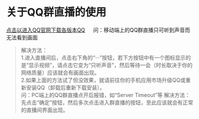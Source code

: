 # 关于QQ群直播的使用
[点击以进入QQ官网下载各版本QQ](https://im.qq.com/)
&emsp;
问：移动端上的QQ群直播只可听到声音而无法看到画面
>解决方法：  
>1.进入直播间后，点击右下角的“···”按钮，若下方按钮中有一个图标显示的是“显示视频”，请点击它变为“只听声音”，然后等待一会（时长取决于你的网络质量）应该就会有画面出现。  
>2.如果上面的方法试了但没效果，就请前往你的手机应用市场升级QQ或重新安装QQ（卸载后重新下载安装）。  
问：PC端上的QQ群直播点开后报错，如“Server Timeout”等
>解决方法：  
>先点击“确定”按钮，然后多次点击进入群直播的按钮，至此应该就会有正常的直播间界面出现。  
